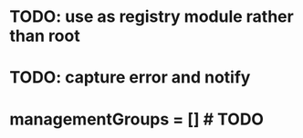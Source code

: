# TODO: use as registry module rather than root 
# TODO: capture error and notify
# managementGroups = [] # TODO